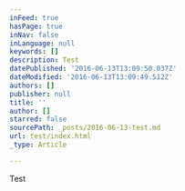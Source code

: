 ```yaml
---
inFeed: true
hasPage: true
inNav: false
inLanguage: null
keywords: []
description: Test
datePublished: '2016-06-13T13:09:50.037Z'
dateModified: '2016-06-13T13:09:49.512Z'
authors: []
publisher: null
title: ''
author: []
starred: false
sourcePath: _posts/2016-06-13-test.md
url: test/index.html
_type: Article

---
```

Test